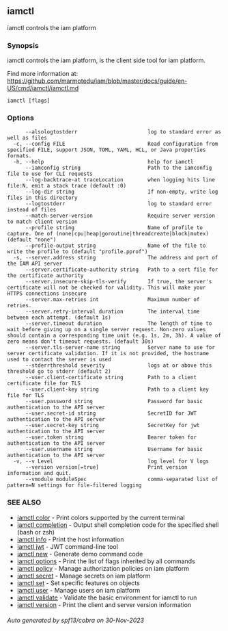 ## iamctl

iamctl controls the iam platform

### Synopsis

iamctl controls the iam platform, is the client side tool for iam platform.

 Find more information at: https://github.com/marmotedu/iam/blob/master/docs/guide/en-US/cmd/iamctl/iamctl.md

```
iamctl [flags]
```

### Options

```
      --alsologtostderr                       log to standard error as well as files
  -c, --config FILE                           Read configuration from specified FILE, support JSON, TOML, YAML, HCL, or Java properties formats.
  -h, --help                                  help for iamctl
      --iamconfig string                      Path to the iamconfig file to use for CLI requests
      --log-backtrace-at traceLocation        when logging hits line file:N, emit a stack trace (default :0)
      --log-dir string                        If non-empty, write log files in this directory
      --logtostderr                           log to standard error instead of files
      --match-server-version                  Require server version to match client version
      --profile string                        Name of profile to capture. One of (none|cpu|heap|goroutine|threadcreate|block|mutex) (default "none")
      --profile-output string                 Name of the file to write the profile to (default "profile.pprof")
  -s, --server.address string                 The address and port of the IAM API server
      --server.certificate-authority string   Path to a cert file for the certificate authority
      --server.insecure-skip-tls-verify       If true, the server's certificate will not be checked for validity. This will make your HTTPS connections insecure
      --server.max-retries int                Maximum number of retries.
      --server.retry-interval duration        The interval time between each attempt. (default 1s)
      --server.timeout duration               The length of time to wait before giving up on a single server request. Non-zero values should contain a corresponding time unit (e.g. 1s, 2m, 3h). A value of zero means don't timeout requests. (default 30s)
      --server.tls-server-name string         Server name to use for server certificate validation. If it is not provided, the hostname used to contact the server is used
      --stderrthreshold severity              logs at or above this threshold go to stderr (default 2)
      --user.client-certificate string        Path to a client certificate file for TLS
      --user.client-key string                Path to a client key file for TLS
      --user.password string                  Password for basic authentication to the API server
      --user.secret-id string                 SecretID for JWT authentication to the API server
      --user.secret-key string                SecretKey for jwt authentication to the API server
      --user.token string                     Bearer token for authentication to the API server
      --user.username string                  Username for basic authentication to the API server
  -v, --v Level                               log level for V logs
      --version version[=true]                Print version information and quit.
      --vmodule moduleSpec                    comma-separated list of pattern=N settings for file-filtered logging
```

### SEE ALSO

* [iamctl color](iamctl_color.md)	 - Print colors supported by the current terminal
* [iamctl completion](iamctl_completion.md)	 - Output shell completion code for the specified shell (bash or zsh)
* [iamctl info](iamctl_info.md)	 - Print the host information
* [iamctl jwt](iamctl_jwt.md)	 - JWT command-line tool
* [iamctl new](iamctl_new.md)	 - Generate demo command code
* [iamctl options](iamctl_options.md)	 - Print the list of flags inherited by all commands
* [iamctl policy](iamctl_policy.md)	 - Manage authorization policies on iam platform
* [iamctl secret](iamctl_secret.md)	 - Manage secrets on iam platform
* [iamctl set](iamctl_set.md)	 - Set specific features on objects
* [iamctl user](iamctl_user.md)	 - Manage users on iam platform
* [iamctl validate](iamctl_validate.md)	 - Validate the basic environment for iamctl to run
* [iamctl version](iamctl_version.md)	 - Print the client and server version information

###### Auto generated by spf13/cobra on 30-Nov-2023
